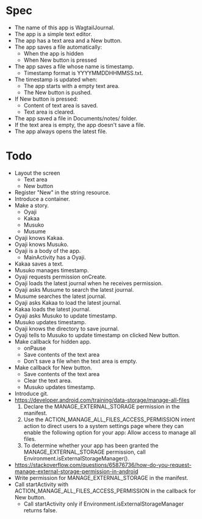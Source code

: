# Spec

* The name of this app is WagtailJournal.
* The app is a simple text editor.
* The app has a text area and a New button.
* The app saves a file automatically:
  * When the app is hidden
  * When New button is pressed
* The app saves a file whose name is timestamp.
  * Timestamp format is YYYYMMDDHHMMSS.txt.
* The timestamp is updated when:
  * The app starts with a empty text area.
  * The New button is pushed.
* If New button is pressed:
  * Content of text area is saved.
  * Text area is cleared.
* The app saved a file in Documents/notes/ folder.
* If the text area is empty, the app doesn't save a file.
* The app always opens the latest file.

# Todo

- Layout the screen
  - Text area
  - New button
- Register "New" in the string resource.
- Introduce a container.
- Make a story.
  - Oyaji
  - Kakaa
  - Musuko
  - Musume
- Oyaji knows Kakaa.
- Oyaji knows Musuko.
- Oyaji is a body of the app.
  - MainActivity has a Oyaji.
- Kakaa saves a text.
- Musuko manages timestamp.
- Oyaji requests permission onCreate.
- Oyaji loads the latest journal when he receives permission.
- Oyaji asks Musume to search the latest journal.
- Musume searches the latest journal.
- Oyaji asks Kakaa to load the latest journal.
- Kakaa loads the latest journal.
- Oyaji asks Musuko to update timestamp.
- Musuko updates timestamp.
- Oyaji knows the directory to save journal.
- Oyaji tells to Musuko to update timestamp on clicked New button.
- Make callback for hidden app.
  - onPause
  - Save contents of the text area
  - Don't save a file when the text area is empty.
- Make callback for New button.
  - Save contents of the text area
  - Clear the text area.
  - Musuko updates timestamp.
- Introduce git.
- https://developer.android.com/training/data-storage/manage-all-files
  1. Declare the MANAGE_EXTERNAL_STORAGE permission in the manifest.
  2. Use the ACTION_MANAGE_ALL_FILES_ACCESS_PERMISSION intent action to direct users to a system
     settings page where they can enable the following option for your app: Allow access to manage
     all files.
  3. To determine whether your app has been granted the MANAGE_EXTERNAL_STORAGE permission, call
     Environment.isExternalStorageManager().
- https://stackoverflow.com/questions/65876736/how-do-you-request-manage-external-storage-permission-in-android
- Write permission for MANAGE_EXTERNAL_STORAGE in the manifest.
- Call startActivity with ACTION_MANAGE_ALL_FILES_ACCESS_PERMISSION in the callback for New button.
  - Call startActivity only if Environment.isExternalStorageManager returns false.
  